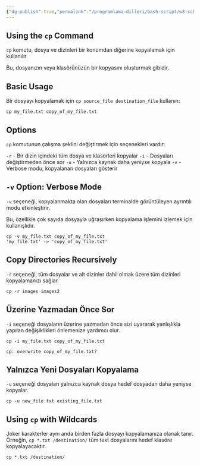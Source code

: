 ```yaml
---
{"dg-publish":true,"permalink":"/programlama-dilleri/bash-script/w3-school-bash/10-bash-cp-copy-files-ve-directories/","created":"2025-06-13T16:29:43.633+03:00","updated":"2025-06-13T16:40:49.356+03:00"}
---
```



## Using the `cp` Command

`cp` komutu, dosya ve dizinleri bir konumdan diğerine kopyalamak için kullanılır

Bu, dosyanızın veya klasörünüzün bir kopyasını oluşturmak gibidir.

## Basic Usage

Bir dosyayı kopyalamak için `cp source_file destination_file` kullanın:

```
cp my_file.txt copy_of_my_file.txt
```

## Options

`cp` komutunun çalışma şeklini değiştirmek için seçenekleri vardır:

`-r` - Bir dizin içindeki tüm dosya ve klasörleri kopyalar
`-i` - Dosyaları değiştirmeden önce sor
`-u` - Yalnızca kaynak daha yeniyse kopyala
`-v` - Verbose modu, kopyalanan dosyaları gösterir


## `-v` Option: Verbose Mode

`-v` seçeneği, kopyalanmakta olan dosyaları terminalde görüntüleyen ayrıntılı modu etkinleştirir.

Bu, özellikle çok sayıda dosyayla uğraşırken kopyalama işlemini izlemek için kullanışlıdır.

```shell
cp -v my_file.txt copy_of_my_file.txt
'my_file.txt' -> 'copy_of_my_file.txt'
```

## Copy Directories Recursively

`-r` seçeneği, tüm dosyalar ve alt dizinler dahil olmak üzere tüm dizinleri kopyalamanızı sağlar.

```
cp -r images images2
```

## Üzerine Yazmadan Önce Sor

`-i` seçeneği dosyaların üzerine yazmadan önce sizi uyararak yanlışlıkla yapılan değişiklikleri önlemenize yardımcı olur.

```shell
cp -i my_file.txt copy_of_my_file.txt

cp: overwrite copy_of_my_file.txt?
```

## Yalnızca Yeni Dosyaları Kopyalama

`-u` seçeneği dosyaları yalnızca kaynak dosya hedef dosyadan daha yeniyse kopyalar.

```shell
cp -u new_file.txt existing_file.txt
```

## Using `cp` with Wildcards

Joker karakterler aynı anda birden fazla dosyayı kopyalamanıza olanak tanır. Örneğin, `cp *.txt /destination/` tüm text dosyalarını hedef klasöre kopyalayacaktır.

```shell
cp *.txt /destination/
```
